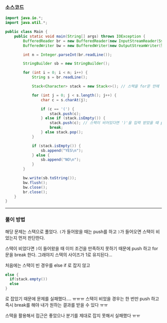 ### 소스코드
```java
import java.io.*;
import java.util.*;

public class Main {
    public static void main(String[] args) throws IOException {
        BufferedReader br = new BufferedReader(new InputStreamReader(System.in)); // 기본적으로 enter 를 경계로 인식한다.
        BufferedWriter bw = new BufferedWriter(new OutputStreamWriter(System.out));

        int n = Integer.parseInt(br.readLine());

        StringBuilder sb = new StringBuilder();

        for (int i = 0; i < n; i++) {
            String s = br.readLine();

            Stack<Character> stack = new Stack<>(); // 스택을 for문 안에 작성

            for (int j = 0; j < s.length(); j++) {
                char c = s.charAt(j);

                if (c == '(') {
                    stack.push(c);
                } else if (stack.isEmpty()) {
                    stack.push(c); // 스택이 비어있다면 ')'을 입력 받았을 때 push 하고 브레이크 해야된다.
                    break;
                } else stack.pop();
            }

            if (stack.isEmpty()) {
                sb.append("YES\n");
            } else {
                sb.append("NO\n");
            }
        }

        bw.write(sb.toString());
        bw.flush();
        bw.close();
        br.close();
    }
}
```

---

### 풀이 방법

해당 문제는 스택으로 풀었다. `(`가 들어왔을 때는 push를 하고 `)`가 들어오면 스택이 비었는지 먼저 판단한다.

스택이 비었다면 `)`이 들어왔을 때 이미 조건을 만족하지 못하기 때문에 push 하고 for문을 break 한다. 그래야지 스택의 사이즈가 1로 유지된다...

처음에는 스택이 빈 경우를 else if 로 잡지 않고
```java
else {
  if(stack.empty())
  else
}
```
로 잡았기 때문에 문제를 실패했다.... ㅠㅠㅠ 스택이 비었을 경우는 한 번만 push 하고 즉시 break를 해야 내가 원하는 결과를 받을 수 있다 ㅠㅠ

스택을 활용해서 접근은 좋았으나 분기를 제대로 잡지 못해서 실패했다 ㅠㅠ
